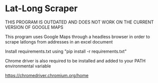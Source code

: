 # Lat-Long Scraper

THIS PROGRAM IS OUTDATED AND DOES NOT WORK ON THE CURRENT VERSION OF GOOGLE MAPS

This program uses Google Maps through a headless browser in order to scrape latlongs from addresses in an excel document

Install requirements.txt using  "pip install -r requirements.txt"

Chrome driver is also required to be installed and added to your PATH environmental variable

https://chromedriver.chromium.org/home

